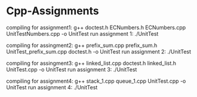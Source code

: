 # Cpp-Assignments


compiling for assignment1: g++ doctest.h ECNumbers.h ECNumbers.cpp UnitTestNumbers.cpp -o UnitTest
run assignment 1: ./UnitTest


compiling for assingment2: g++ prefix_sum.cpp prefix_sum.h UnitTest_prefix_sum.cpp doctest.h -o UnitTest
run assignment 2: ./UnitTest

compiling for assingment3: g++ linked_list.cpp doctest.h linked_list.h UnitTest.cpp -o UnitTest
run assignment 3: ./UnitTest

compiling for assignment4: g++ stack_1.cpp queue_1.cpp UnitTest.cpp -o UnitTest
run assignment 4: ./UnitTest
